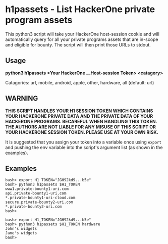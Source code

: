 # h1passets - List HackerOne private program assets
This python3 script will take your HackerOne host-session cookie and will automatically query for all your private programs assets that are in-scope and eligible for bounty. The script will then print those URLs to stdout.

## Usage
**python3 h1passets \<Your HackerOne __Host-session Token\> \<catagory\>**

Catagories: url, mobile, android, apple, other, hardware, all (default: url)

## WARNING
**THIS SCRIPT HANDLES YOUR H1 SESSION TOKEN WHICH CONTAINS YOUR HACKERONE PRIVATE DATA AND THE PRIVATE DATA OF YOUR HACKERONE PROGRAMS. BECAREFUL WHEN HANDLING THIS TOKEN. THE AUTHORS ARE NOT LIABLE FOR ANY MISUSE OF THIS SCRIPT OR YOUR HACKERONE SESSION TOKEN. PLEASE USE AT YOUR OWN RISK.**

It is suggested that you assign your token into a variable once using `export` and pushing the env variable into the script's argument list (as shown in the examples).


## Examples
```
bash> export H1_TOKEN="JGH92kd9...b5e"
bash> python3 h1passets $H1_TOKEN
www1.private-bounty1-uri.com
api.private-bounty1-uri.com
*.private-bounty1-uri-cloud.com
secure.private-bounty2-uri.com
*.private-bounty2-uri.com
bash>
```
```
bash> export H1_TOKEN="JGH92kd9...b5e"
bash> python3 h1passets $H1_TOKEN hardware
John's widgets
Jane's widgets
bash>
```
